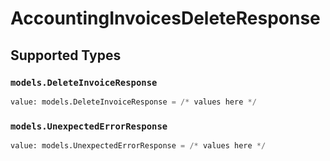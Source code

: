 # AccountingInvoicesDeleteResponse


## Supported Types

### `models.DeleteInvoiceResponse`

```python
value: models.DeleteInvoiceResponse = /* values here */
```

### `models.UnexpectedErrorResponse`

```python
value: models.UnexpectedErrorResponse = /* values here */
```

